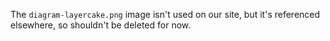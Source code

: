 The `diagram-layercake.png` image isn't used on our site,
but it's referenced elsewhere, so shouldn't be deleted for now.

